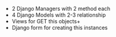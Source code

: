 -  2 Django Managers with 2 method each
-  4 Django Models with 2-3 relationship
-  Views for GET this objects+
-  Django form for creating this instances